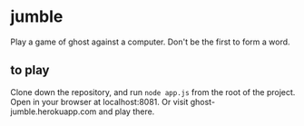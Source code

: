 # jumble
Play a game of ghost against a computer. Don't be the first to form a word.

## to play
Clone down the repository, and run ```node app.js``` from the root of the project. Open in your browser at localhost:8081.
Or visit ghost-jumble.herokuapp.com and play there.
